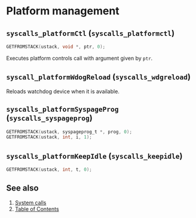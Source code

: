 # Platform management

## `syscalls_platformCtl` (`syscalls_platformctl`)

````C
GETFROMSTACK(ustack, void *, ptr, 0);
````

Executes platform controls call with argument given by `ptr`.

## `syscall_platformWdogReload` (`syscalls_wdgreload`)

Reloads watchdog device when it is available.

## `syscalls_platformSyspageProg` (`syscalls_syspageprog`)

````C
GETFROMSTACK(ustack, syspageprog_t *, prog, 0);
GETFROMSTACK(ustack, int, i, 1);
````

## `syscalls_platformKeepIdle` (`syscalls_keepidle`)

````C
GETFROMSTACK(ustack, int, t, 0);
````

## See also

1. [System calls](syscalls.md)
2. [Table of Contents](../../README.md)
